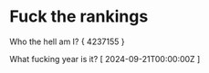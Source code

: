 # Fuck the rankings

Who the hell am I?
{ 4237155 }

What fucking year is it?
[ 2024-09-21T00:00:00Z ]
